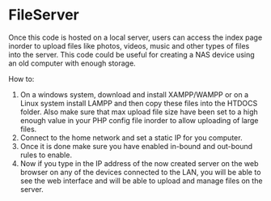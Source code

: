 # FileServer
Once this code is hosted on a local server, users can access the index page inorder to upload files like photos, videos, music 
and other types of files into the server. This code could be useful for creating a NAS device using an old computer with enough 
storage.

How to:
1) On a windows system, download and install XAMPP/WAMPP or on a Linux system install LAMPP and then copy these files into the 
HTDOCS folder. Also make sure that max upload file size have been set to a high enough value in your PHP config file inorder to
allow uploading of large files.
2) Connect to the home network and set a static IP for you computer.
3) Once it is done make sure you have enabled in-bound and out-bound rules to enable.
4) Now if you type in the IP address of the now created server on the web browser on any of the devices connected to the LAN,
you will be able to see the web interface and will be able to upload and manage files on the server.

